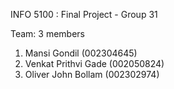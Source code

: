 INFO 5100 : Final Project - Group 31

Team: 3 members
1. Mansi Gondil (002304645)
2. Venkat Prithvi Gade (002050824)
3. Oliver John Bollam (002302974)